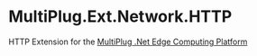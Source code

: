 # MultiPlug.Ext.Network.HTTP
HTTP Extension for the [MultiPlug .Net Edge Computing Platform](https://www.multiplug.app)



